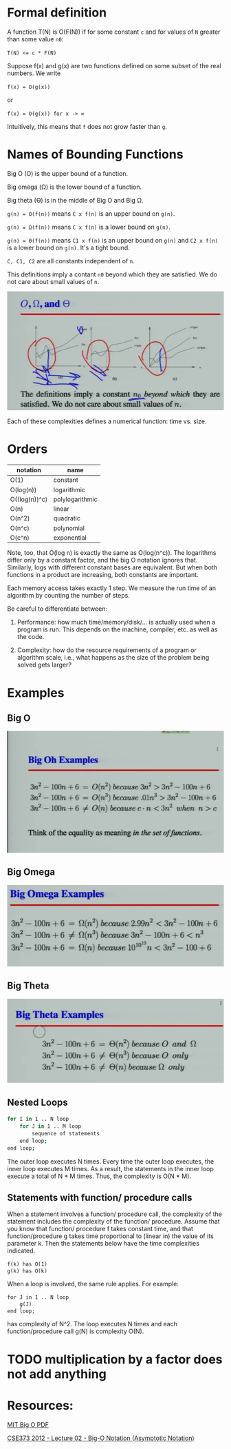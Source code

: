 # Formal definition

A function T(N) is O(F(N)) if for some constant `c` and for values of `N` greater than some value `n0`:

`T(N) <= c * F(N)`

Suppose f(x) and g(x) are two functions defined on some subset of the real numbers. We write

`f(x) = O(g(x))`

or

`f(x) = O(g(x)) for x -> ∞`

Intuitively, this means that `f` does not grow faster than `g`.

# Names of Bounding Functions

Big O (O) is the upper bound of a function.

Big omega (Ω) is the lower bound of a function.

Big theta (Ɵ) is in the middle of Big O and Big Ω.

`g(n) = O(f(n))` means `C x f(n)` is an upper bound on `g(n)`.

`g(n) = Ω(f(n))` means `C x f(n)` is a lower bound on `g(n)`.

`g(n) = Ɵ(f(n))` means `C1 x f(n)` is an upper bound on `g(n)` and `C2 x f(n)` is a lower bound on `g(n)`. It's a tight bound.

`C, C1, C2` are all constants independent of `n`.

This definitions imply a contant `n0` beyond which they are satisfied. We do not care about small values of `n`.

![O, Ω, Ɵ](./n0.png)

Each of these complexities defines a numerical function: time vs. size.

# Orders

| notation      | name            |
|---------------|-----------------|
| O(1)          | constant        |
| O(log(n))     | logarithmic     |
| O((log(n))^c) | polylogarithmic |
| O(n)          | linear          |
| O(n^2)        | quadratic       |
| O(n^c)        | polynomial      |
| O(c^n)        | exponential     |

Note, too, that O(log n) is exactly the same as O(log(n^c)). The logarithms differ only by a
constant factor, and the big O notation ignores that. Similarly, logs with different constant
bases are equivalent. But when both functions in a product are increasing, both constants are important.

Each memory access takes exactly 1 step. We measure the run time of an algorithm by counting the number of steps.

Be careful to differentiate between:

1. Performance: how much time/memory/disk/... is actually used when a program is run. This depends on the machine, compiler, etc. as well as the code.

2. Complexity: how do the resource requirements of a program or algorithm scale, i.e., what happens as the size of the problem being solved gets larger?


# Examples

## Big O

![big o](./big-o.png)

## Big Omega

![big omegae](./big-omega.png)

## Big Theta

![big theta](./big-theta.png)

## Nested Loops

```bash
for I in 1 .. N loop
    for J in 1 .. M loop
        sequence of statements
    end loop;
end loop;
```

The outer loop executes N times. Every time the outer loop executes, the inner loop
executes M times. As a result, the statements in the inner loop execute a total of N * M
times. Thus, the complexity is O(N * M).

## Statements with function/ procedure calls

When a statement involves a function/ procedure call, the complexity of the statement
includes the complexity of the function/ procedure. Assume that you know that function/
procedure f takes constant time, and that function/procedure g takes time proportional to
(linear in) the value of its parameter k. Then the statements below have the time
complexities indicated.

```
f(k) has O(1)
g(k) has O(k)
```

When a loop is involved, the same rule applies. For example:

```
for J in 1 .. N loop
    g(J)
end loop;
```

has complexity of N^2. The loop executes N times and each function/procedure call g(N) is complexity O(N).

# TODO multiplication by a factor does not add anything

# Resources:

[MIT Big O PDF](http://web.mit.edu/16.070/www/lecture/big_o.pdf)

[CSE373 2012 - Lecture 02 - Big-O Notation (Asymptotic Notation)](https://www.youtube.com/watch?v=gSyDMtdPNpU&index=2&list=PLOtl7M3yp-DV69F32zdK7YJcNXpTunF2b)